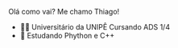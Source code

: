 Olá como vai? Me chamo Thiago!

- 👨‍🎓 Universitário da UNIPÊ Cursando ADS 1/4
- 🌱 Estudando Phython e C++





